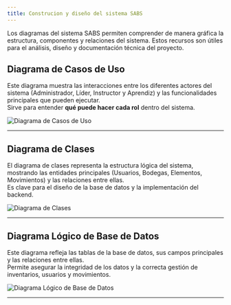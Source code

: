 ```yaml
---
title: Construcion y diseño del sistema SABS
---
```


Los diagramas del sistema SABS permiten comprender de manera gráfica la estructura, componentes y relaciones del sistema. Estos recursos son útiles para el análisis, diseño y documentación técnica del proyecto.

## Diagrama de Casos de Uso
Este diagrama muestra las interacciones entre los diferentes actores del sistema (Administrador, Líder, Instructor y Aprendiz) y las funcionalidades principales que pueden ejecutar.  
Sirve para entender **qué puede hacer cada rol** dentro del sistema.

![Diagrama de Casos de Uso](/diagrams/casosdeuso.png)

---

## Diagrama de Clases
El diagrama de clases representa la estructura lógica del sistema, mostrando las entidades principales (Usuarios, Bodegas, Elementos, Movimientos) y las relaciones entre ellas.  
Es clave para el diseño de la base de datos y la implementación del backend.

![Diagrama de Clases](/diagrams/clases.png)

---

## Diagrama Lógico de Base de Datos
Este diagrama refleja las tablas de la base de datos, sus campos principales y las relaciones entre ellas.  
Permite asegurar la integridad de los datos y la correcta gestión de inventarios, usuarios y movimientos.

![Diagrama Lógico de Base de Datos](/diagrams/apiPostgrestfinal.png)

---

